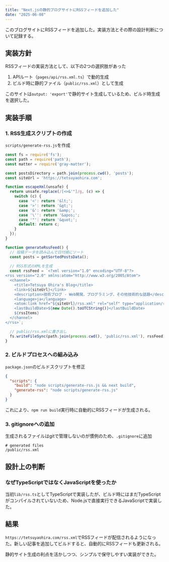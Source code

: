 ```yaml
---
title: "Next.jsの静的ブログサイトにRSSフィードを追加した"
date: "2025-06-08"
---
```


このブログサイトにRSSフィードを追加した。実装方法とその際の設計判断について記録する。

## 実装方針

RSSフィードの実装方法として、以下の2つの選択肢があった

1. APIルート（`pages/api/rss.xml.ts`）で動的生成
2. ビルド時に静的ファイル（`public/rss.xml`）として生成

このサイトは`output: 'export'`で静的サイト生成しているため、ビルド時生成を選択した。

## 実装手順

### 1. RSS生成スクリプトの作成

`scripts/generate-rss.js`を作成

```javascript
const fs = require('fs');
const path = require('path');
const matter = require('gray-matter');

const postsDirectory = path.join(process.cwd(), 'posts');
const siteUrl = 'https://tetsuyaohira.com';

function escapeXml(unsafe) {
  return unsafe.replace(/[<>&'"]/g, (c) => {
    switch (c) {
      case '<': return '&lt;';
      case '>': return '&gt;';
      case '&': return '&amp;';
      case '\'': return '&apos;';
      case '"': return '&quot;';
      default: return c;
    }
  });
}

function generateRssFeed() {
  // 投稿データを読み込んで日付順にソート
  const posts = getSortedPostsData();
  
  // RSS形式のXMLを生成
  const rssFeed = `<?xml version="1.0" encoding="UTF-8"?>
<rss version="2.0" xmlns:atom="http://www.w3.org/2005/Atom">
  <channel>
    <title>Tetsuya Ohira's Blog</title>
    <link>${siteUrl}</link>
    <description>技術ブログ - Web開発、プログラミング、その他技術的な話題</description>
    <language>ja</language>
    <atom:link href="${siteUrl}/rss.xml" rel="self" type="application/rss+xml" />
    <lastBuildDate>${new Date().toUTCString()}</lastBuildDate>
    ${rssItems}
  </channel>
</rss>`;

  // public/rss.xmlに書き出し
  fs.writeFileSync(path.join(process.cwd(), 'public/rss.xml'), rssFeed);
}
```

### 2. ビルドプロセスへの組み込み

`package.json`のビルドスクリプトを修正

```json
{
  "scripts": {
    "build": "node scripts/generate-rss.js && next build",
    "generate-rss": "node scripts/generate-rss.js"
  }
}
```

これにより、`npm run build`実行時に自動的にRSSフィードが生成される。

### 3. gitignoreへの追加

生成されるファイルはgitで管理しないのが慣例のため、`.gitignore`に追加

``` gitignore
# generated files
/public/rss.xml
```

## 設計上の判断

### なぜTypeScriptではなくJavaScriptを使ったか

当初`lib/rss.ts`としてTypeScriptで実装したが、ビルド時にはまだTypeScriptがコンパイルされていないため、Node.jsで直接実行できるJavaScriptで実装した。

## 結果

`https://tetsuyaohira.com/rss.xml`でRSSフィードが配信されるようになった。新しい記事を追加してビルドすると、自動的にRSSフィードも更新される。


静的サイト生成の利点を活かしつつ、シンプルで保守しやすい実装ができた。